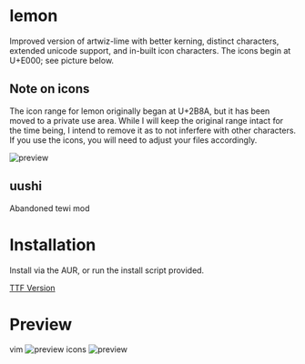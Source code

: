 

# lemon

Improved version of artwiz-lime with better kerning, distinct characters, extended unicode support, and in-built icon characters. The icons begin at U+E000; see picture below.

## Note on icons

The icon range for lemon originally began at U+2B8A, but it has been moved to a private use area. While I will keep the original range intact for the time being, I intend to remove it as to not inferfere with other characters. If you use the icons, you will need to adjust your files accordingly.

![preview](https://raw.githubusercontent.com/cmvnd/fonts/master/icons.png)

## uushi
Abandoned tewi mod

# Installation

Install via the AUR, or run the install script provided.

[TTF Version](https://github.com/fennerm/artwiz-lemon-ttf)


# Preview
vim
![preview](https://raw.githubusercontent.com/cmvnd/fonts/master/icons_002.png)
icons
![preview](https://raw.githubusercontent.com/cmvnd/fonts/master/icons_001.png)
